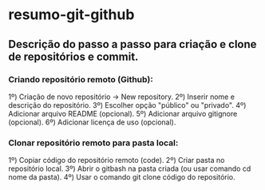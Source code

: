 # resumo-git-github
## Descrição do passo a passo para criação e clone de repositórios e commit.

### Criando repositório remoto (Github):
1º) Criação de novo repositório -> New repository.
2º) Inserir nome e descrição do repositório.
3º) Escolher opção "público" ou "privado".
4º) Adicionar arquivo README (opcional).
5º) Adicionar arquivo gitignore (opcional).
6º) Adicionar licença de uso (opcional).



### Clonar repositório remoto para pasta local:

1º) Copiar código do repositório remoto (code).
2º) Criar pasta no repositório local.
3º) Abrir o gitbash na pasta criada (ou usar comando cd nome da pasta).
4º) Usar o comando git clone código do repositório.




